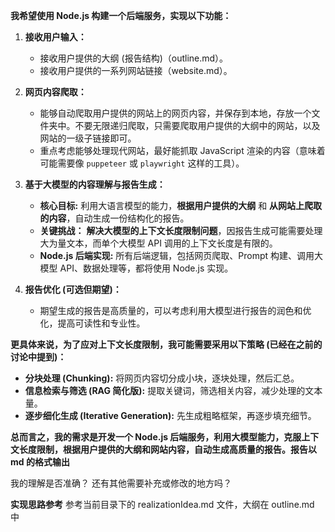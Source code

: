 **我希望使用 Node.js 构建一个后端服务，实现以下功能：**

1. **接收用户输入：**

   - 接收用户提供的大纲 (报告结构)（outline.md）。
   - 接收用户提供的一系列网站链接（website.md）。

2. **网页内容爬取：**

   - 能够自动爬取用户提供的网站上的网页内容，并保存到本地，存放一个文件夹中。不要无限递归爬取，只需要爬取用户提供的大纲中的网站，以及网站的一级子链接即可。
   - 重点考虑能够处理现代网站，最好能抓取 JavaScript 渲染的内容（意味着可能需要像 `puppeteer` 或 `playwright` 这样的工具）。

3. **基于大模型的内容理解与报告生成：**

   - **核心目标:** 利用大语言模型的能力，**根据用户提供的大纲** 和 **从网站上爬取的内容**，自动生成一份结构化的报告。
   - **关键挑战：** **解决大模型的上下文长度限制问题**，因报告生成可能需要处理大为量文本，而单个大模型 API 调用的上下文长度是有限的。
   - **Node.js 后端实现:** 所有后端逻辑，包括网页爬取、Prompt 构建、调用大模型 API、数据处理等，都将使用 Node.js 实现。

4. **报告优化 (可选但期望)：**
   - 期望生成的报告是高质量的，可以考虑利用大模型进行报告的润色和优化，提高可读性和专业性。

**更具体来说，为了应对上下文长度限制，我可能需要采用以下策略 (已经在之前的讨论中提到)：**

- **分块处理 (Chunking):** 将网页内容切分成小块，逐块处理，然后汇总。
- **信息检索与筛选 (RAG 简化版):** 提取关键词，筛选相关内容，减少处理的文本量。
- **逐步细化生成 (Iterative Generation):** 先生成粗略框架，再逐步填充细节。

**总而言之，我的需求是开发一个 Node.js 后端服务，利用大模型能力，克服上下文长度限制，根据用户提供的大纲和网站内容，自动生成高质量的报告。报告以 md 的格式输出**

我的理解是否准确？ 还有其他需要补充或修改的地方吗？

**实现思路参考**
参考当前目录下的 realizationIdea.md 文件，大纲在 outline.md 中
